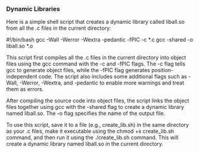 ### Dynamic Libraries
Here is a simple shell script that creates a dynamic library called liball.so from all the .c files in the current directory:

#!/bin/bash
gcc -Wall -Werror -Wextra -pedantic -fPIC -c *.c
gcc -shared -o liball.so *.o

This script first compiles all the .c files in the current directory into object files using the gcc command with the -c and -fPIC flags. The -c flag tells gcc to generate object files, while the -fPIC flag generates position-independent code. The script also includes some additional flags such as -Wall, -Werror, -Wextra, and -pedantic to enable more warnings and treat them as errors.

After compiling the source code into object files, the script links the object files together using gcc with the -shared flag to create a dynamic library named liball.so. The -o flag specifies the name of the output file.

To use this script, save it to a file (e.g., create_lib.sh) in the same directory as your .c files, make it executable using the chmod +x create_lib.sh command, and then run it using the ./create_lib.sh command. This will create a dynamic library named liball.so in the current directory.
